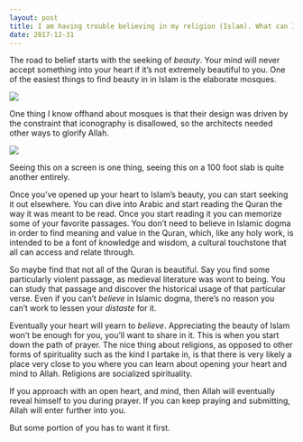 ```yaml
---
layout: post
title: I am having trouble believing in my religion (Islam). What can I do?
date: 2017-12-31
---
```


<p>The road to belief starts with the seeking of <i>beauty</i>. Your mind will never accept something into your heart if it’s not extremely beautiful to you. One of the easiest things to find beauty in in Islam is the elaborate mosques.</p><img src="https://qph.fs.quoracdn.net/main-qimg-d67d69b01b00b3ee67e9160de819d192.webp"><p>One thing I know offhand about mosques is that their design was driven by the constraint that iconography is disallowed, so the architects needed other ways to glorify Allah.</p><img src="https://qph.fs.quoracdn.net/main-qimg-b9473e5e0a9a4bee4c86d499858e14f7.webp"><p>Seeing this on a screen is one thing, seeing this on a 100 foot slab is quite another entirely.</p><p>Once you’ve opened up your heart to Islam’s beauty, you can start seeking it out elsewhere. You can dive into Arabic and start reading the Quran the way it was meant to be read. Once you start reading it you can memorize some of your favorite passages. You don’t need to believe in Islamic dogma in order to find meaning and value in the Quran, which, like any holy work, is intended to be a font of knowledge and wisdom, a cultural touchstone that all can access and relate through.</p><p>So maybe find that not all of the Quran is beautiful. Say you find some particularly violent passage, as medieval literature was wont to being. You can study that passage and discover the historical usage of that particular verse. Even if you can’t <i>believe</i> in Islamic dogma, there’s no reason you can’t work to lessen your <i>distaste</i> for it.</p><p>Eventually your heart will yearn to <i>believe</i>. Appreciating the beauty of Islam won’t be enough for you, you’ll want to share in it. This is when you start down the path of prayer. The nice thing about religions, as opposed to other forms of spirituality such as the kind I partake in, is that there is very likely a place very close to you where you can learn about opening your heart and mind to Allah. Religions are socialized spirituality.</p><p>If you approach with an open heart, and mind, then Allah will eventually reveal himself to you during prayer. If you can keep praying and submitting, Allah will enter further into you.</p><p>But some portion of you has to want it first.</p>
